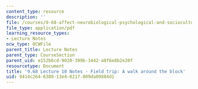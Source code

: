 ```yaml
---
content_type: resource
description: ''
file: /courses/9-68-affect-neurobiological-psychological-and-sociocultural-counterparts-of-feelings-spring-2013/9414c264638013e48217809da09884d1_MIT9_68S13_Lect10.pdf
file_type: application/pdf
learning_resource_types:
- Lecture Notes
ocw_type: OCWFile
parent_title: Lecture Notes
parent_type: CourseSection
parent_uid: e152b6cd-9020-399b-3442-a0f6e8b2e20f
resourcetype: Document
title: '9.68 Lecture 10 Notes - Field trip: A walk around the block'
uid: 9414c264-6380-13e4-8217-809da09884d1
---
```

